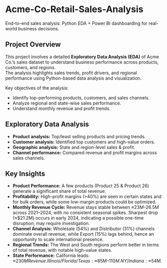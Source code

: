# Acme-Co-Retail-Sales-Analysis
End-to-end sales analysis: Python EDA + Power BI dashboarding for real-world business decisions.

## **Project Overview**
This project involves a detailed **Exploratory Data Analysis (EDA)** of Acme Co.’s sales dataset to understand business performance across products, customers, and regions.  
The analysis highlights sales trends, profit drivers, and regional performance using Python-based data analysis and visualization.

Key objectives of the analysis:
- Identify top-performing products, customers, and sales channels.
- Analyze regional and state-wise sales performance.
- Understand monthly revenue and profit trends.
   
## **Exploratory Data Analysis**
   - **Product analysis:** Top/least selling products and pricing trends.
   - **Customer analysis:** Identified top customers and high-value orders.
   - **Geographic analysis:** State and region-level sales & profit.
   - **Channel performance:** Compared revenue and profit margins across sales channels.

## **Key Insights**
- **Product Performance:** A few products (Product 25 & Product 26) generate a significant share of total revenue.
- **Profitability:** High-profit margins (>40%) are seen in certain states and for bulk orders, while some low-margin products could be optimized.
- **Monthly Revenue Cycle:** Revenue stays stable between ≈$23M–$26.5M across 2021–2024, with no consistent seasonal spikes. Sharpest drop (≈$21.2M) occurs in early 2024, indicating a possible one-time disruption, may require investigation.
- **Channel Analysis:** Wholesale (54%) and Distributor (31%) channels dominate overall revenue, while Export (15%) lags behind, hence an opportunity to scale international presence.
- **Regional Trends:** The West and South regions perform better in terms of total revenue, with notable high-value states.
- **State Performance:** California leads: ≈$230M Revenue. Illinois/Florida/Texas: ≈$85M–$110M. NY/Indiana: ≈$54M.

